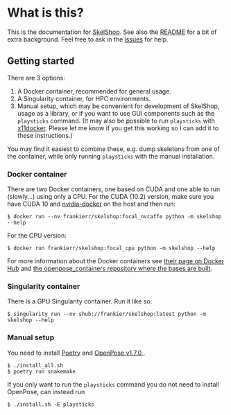 # What is this?

This is the documentation for [SkelShop](https://github.com/frankier/skelshop).
See also the [README](https://github.com/frankier/skelshop) for a bit of extra
background. Feel free to ask in the
[issues](https://github.com/frankier/skelshop/issues) for help.

## Getting started

There are 3 options:

1. A Docker container, recommended for general usage.
2. A Singularity container, for HPC environments.
3. Manual setup, which may be convenient for development of SkelShop, usage as
   a library, or if you want to use GUI components such as the `playsticks`
   command. (It may also be possible to run `playsticks` with
   [x11docker](https://github.com/mviereck/x11docker). Please let me know if
   you get this working so I can add it to these instructions.)

You may find it easiest to combine these, e.g. dump skeletons from one of the
container, while only running `playsticks` with the manual installation.

### Docker container

There are two Docker containers, one based on CUDA and one able to run
(slowly...) using only a CPU. For the CUDA (10.2) version, make sure you have
CUDA 10 and [nvidia-docker](https://github.com/NVIDIA/nvidia-docker) on the
host and then run:

    $ docker run --nv frankierr/skelshop:focal_nvcaffe python -m skelshop --help

For the CPU version:

    $ docker run frankierr/skelshop:focal_cpu python -m skelshop --help

For more information about the Docker containers see [their page on Docker
Hub](https://hub.docker.com/r/frankierr/skelshop) and [the
openpose_containers repository where the bases are
built](https://github.com/frankier/openpose_containers).

### Singularity container

There is a GPU Singularity container. Run it like so:

    $ singularity run --nv shub://frankier/skelshop:latest python -m skelshop --help

### Manual setup

You need to install [Poetry](https://github.com/python-poetry/poetry) and
[OpenPose v1.7.0
](https://github.com/CMU-Perceptual-Computing-Lab/openpose/tree/v1.7.0).

    $ ./install_all.sh
    $ poetry run snakemake

If you only want to run the `playsticks` command you do not need to install OpenPose, can instead run

    $ ./install.sh -E playsticks

